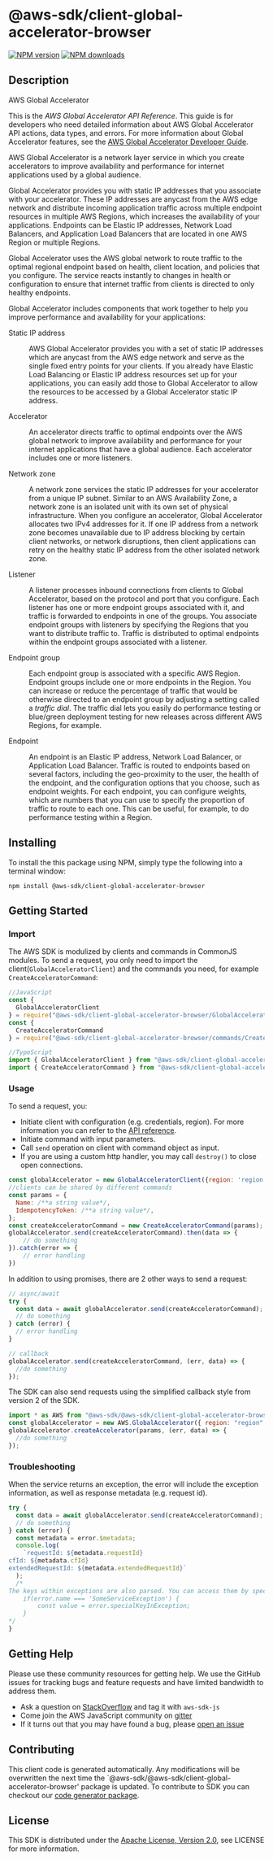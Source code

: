 # @aws-sdk/client-global-accelerator-browser

[![NPM version](https://img.shields.io/npm/v/@aws-sdk/client-global-accelerator-browser/preview.svg)](https://www.npmjs.com/package/@aws-sdk/client-global-accelerator-browser)
[![NPM downloads](https://img.shields.io/npm/dm/@aws-sdk/client-global-accelerator-browser.svg)](https://www.npmjs.com/package/@aws-sdk/client-global-accelerator-browser)

## Description

<fullname>AWS Global Accelerator</fullname> <p>This is the <i>AWS Global Accelerator API Reference</i>. This guide is for developers who need detailed information about AWS Global Accelerator API actions, data types, and errors. For more information about Global Accelerator features, see the <a href="https://docs.aws.amazon.com/global-accelerator/latest/dg/Welcome.html">AWS Global Accelerator Developer Guide</a>. </p> <p>AWS Global Accelerator is a network layer service in which you create accelerators to improve availability and performance for internet applications used by a global audience. </p> <p>Global Accelerator provides you with static IP addresses that you associate with your accelerator. These IP addresses are anycast from the AWS edge network and distribute incoming application traffic across multiple endpoint resources in multiple AWS Regions, which increases the availability of your applications. Endpoints can be Elastic IP addresses, Network Load Balancers, and Application Load Balancers that are located in one AWS Region or multiple Regions.</p> <p>Global Accelerator uses the AWS global network to route traffic to the optimal regional endpoint based on health, client location, and policies that you configure. The service reacts instantly to changes in health or configuration to ensure that internet traffic from clients is directed to only healthy endpoints.</p> <p>Global Accelerator includes components that work together to help you improve performance and availability for your applications:</p> <dl> <dt>Static IP address</dt> <dd> <p>AWS Global Accelerator provides you with a set of static IP addresses which are anycast from the AWS edge network and serve as the single fixed entry points for your clients. If you already have Elastic Load Balancing or Elastic IP address resources set up for your applications, you can easily add those to Global Accelerator to allow the resources to be accessed by a Global Accelerator static IP address.</p> </dd> <dt>Accelerator</dt> <dd> <p>An accelerator directs traffic to optimal endpoints over the AWS global network to improve availability and performance for your internet applications that have a global audience. Each accelerator includes one or more listeners.</p> </dd> <dt>Network zone</dt> <dd> <p>A network zone services the static IP addresses for your accelerator from a unique IP subnet. Similar to an AWS Availability Zone, a network zone is an isolated unit with its own set of physical infrastructure. When you configure an accelerator, Global Accelerator allocates two IPv4 addresses for it. If one IP address from a network zone becomes unavailable due to IP address blocking by certain client networks, or network disruptions, then client applications can retry on the healthy static IP address from the other isolated network zone.</p> </dd> <dt>Listener</dt> <dd> <p>A listener processes inbound connections from clients to Global Accelerator, based on the protocol and port that you configure. Each listener has one or more endpoint groups associated with it, and traffic is forwarded to endpoints in one of the groups. You associate endpoint groups with listeners by specifying the Regions that you want to distribute traffic to. Traffic is distributed to optimal endpoints within the endpoint groups associated with a listener.</p> </dd> <dt>Endpoint group</dt> <dd> <p>Each endpoint group is associated with a specific AWS Region. Endpoint groups include one or more endpoints in the Region. You can increase or reduce the percentage of traffic that would be otherwise directed to an endpoint group by adjusting a setting called a <i>traffic dial</i>. The traffic dial lets you easily do performance testing or blue/green deployment testing for new releases across different AWS Regions, for example. </p> </dd> <dt>Endpoint</dt> <dd> <p>An endpoint is an Elastic IP address, Network Load Balancer, or Application Load Balancer. Traffic is routed to endpoints based on several factors, including the geo-proximity to the user, the health of the endpoint, and the configuration options that you choose, such as endpoint weights. For each endpoint, you can configure weights, which are numbers that you can use to specify the proportion of traffic to route to each one. This can be useful, for example, to do performance testing within a Region.</p> </dd> </dl>

## Installing

To install the this package using NPM, simply type the following into a terminal window:

```
npm install @aws-sdk/client-global-accelerator-browser
```

## Getting Started

### Import

The AWS SDK is modulized by clients and commands in CommonJS modules. To send a request, you only need to import the client(`GlobalAcceleratorClient`) and the commands you need, for example `CreateAcceleratorCommand`:

```javascript
//JavaScript
const {
  GlobalAcceleratorClient
} = require("@aws-sdk/client-global-accelerator-browser/GlobalAcceleratorClient");
const {
  CreateAcceleratorCommand
} = require("@aws-sdk/client-global-accelerator-browser/commands/CreateAcceleratorCommand");
```

```javascript
//TypeScript
import { GlobalAcceleratorClient } from "@aws-sdk/client-global-accelerator-browser/GlobalAcceleratorClient";
import { CreateAcceleratorCommand } from "@aws-sdk/client-global-accelerator-browser/commands/CreateAcceleratorCommand";
```

### Usage

To send a request, you:

- Initiate client with configuration (e.g. credentials, region). For more information you can refer to the [API reference][].
- Initiate command with input parameters.
- Call `send` operation on client with command object as input.
- If you are using a custom http handler, you may call `destroy()` to close open connections.

```javascript
const globalAccelerator = new GlobalAcceleratorClient({region: 'region'});
//clients can be shared by different commands
const params = {
  Name: /**a string value*/,
  IdempotencyToken: /**a string value*/,
};
const createAcceleratorCommand = new CreateAcceleratorCommand(params);
globalAccelerator.send(createAcceleratorCommand).then(data => {
    // do something
}).catch(error => {
    // error handling
})
```

In addition to using promises, there are 2 other ways to send a request:

```javascript
// async/await
try {
  const data = await globalAccelerator.send(createAcceleratorCommand);
  // do something
} catch (error) {
  // error handling
}
```

```javascript
// callback
globalAccelerator.send(createAcceleratorCommand, (err, data) => {
  //do something
});
```

The SDK can also send requests using the simplified callback style from version 2 of the SDK.

```javascript
import * as AWS from "@aws-sdk/@aws-sdk/client-global-accelerator-browser/GlobalAccelerator";
const globalAccelerator = new AWS.GlobalAccelerator({ region: "region" });
globalAccelerator.createAccelerator(params, (err, data) => {
  //do something
});
```

### Troubleshooting

When the service returns an exception, the error will include the exception information, as well as response metadata (e.g. request id).

```javascript
try {
  const data = await globalAccelerator.send(createAcceleratorCommand);
  // do something
} catch (error) {
  const metadata = error.$metadata;
  console.log(
    `requestId: ${metadata.requestId}
cfId: ${metadata.cfId}
extendedRequestId: ${metadata.extendedRequestId}`
  );
  /*
The keys within exceptions are also parsed. You can access them by specifying exception names:
    if(error.name === 'SomeServiceException') {
        const value = error.specialKeyInException;
    }
*/
}
```

## Getting Help

Please use these community resources for getting help. We use the GitHub issues for tracking bugs and feature requests and have limited bandwidth to address them.

- Ask a question on [StackOverflow](https://stackoverflow.com/questions/tagged/aws-sdk-js) and tag it with `aws-sdk-js`
- Come join the AWS JavaScript community on [gitter](https://gitter.im/aws/aws-sdk-js-v3)
- If it turns out that you may have found a bug, please [open an issue](https://github.com/aws/aws-sdk-js-v3/issues)

## Contributing

This client code is generated automatically. Any modifications will be overwritten the next time the `@aws-sdk/@aws-sdk/client-global-accelerator-browser' package is updated. To contribute to SDK you can checkout our [code generator package][].

## License

This SDK is distributed under the
[Apache License, Version 2.0](http://www.apache.org/licenses/LICENSE-2.0),
see LICENSE for more information.

[code generator package]: https://github.com/aws/aws-sdk-js-v3/tree/master/packages/service-types-generator
[api reference]: https://docs.aws.amazon.com/AWSJavaScriptSDK/latest/
